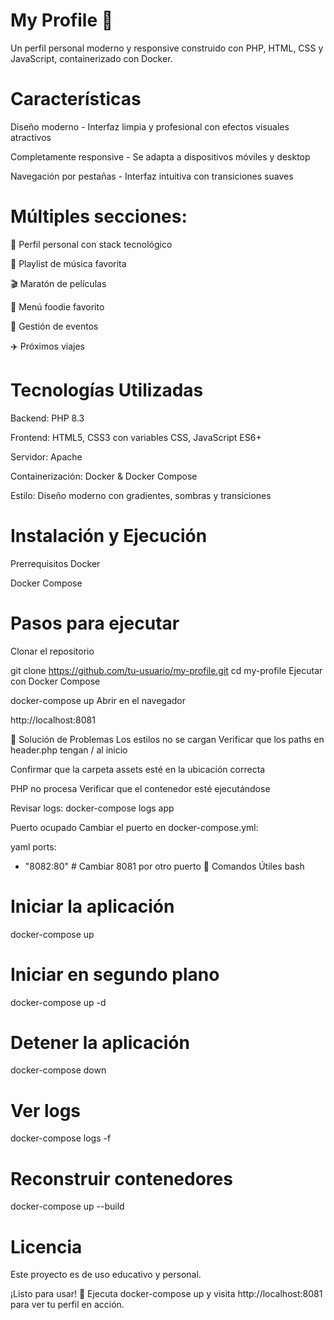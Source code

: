 # My Profile 🚀
Un perfil personal moderno y responsive construido con PHP, HTML, CSS y JavaScript, containerizado con Docker.

# Características
Diseño moderno - Interfaz limpia y profesional con efectos visuales atractivos

Completamente responsive - Se adapta a dispositivos móviles y desktop

Navegación por pestañas - Interfaz intuitiva con transiciones suaves

# Múltiples secciones:

👤 Perfil personal con stack tecnológico

🎵 Playlist de música favorita

🎬 Maratón de películas

🍣 Menú foodie favorito

📅 Gestión de eventos

✈️ Próximos viajes

# Tecnologías Utilizadas
Backend: PHP 8.3

Frontend: HTML5, CSS3 con variables CSS, JavaScript ES6+

Servidor: Apache

Containerización: Docker & Docker Compose

Estilo: Diseño moderno con gradientes, sombras y transiciones

# Instalación y Ejecución
Prerrequisitos
Docker

Docker Compose

# Pasos para ejecutar
Clonar el repositorio

git clone https://github.com/tu-usuario/my-profile.git
cd my-profile
Ejecutar con Docker Compose


docker-compose up
Abrir en el navegador


http://localhost:8081

🐛 Solución de Problemas
Los estilos no se cargan
Verificar que los paths en header.php tengan / al inicio

Confirmar que la carpeta assets esté en la ubicación correcta

PHP no procesa
Verificar que el contenedor esté ejecutándose

Revisar logs: docker-compose logs app

Puerto ocupado
Cambiar el puerto en docker-compose.yml:

yaml
ports:
  - "8082:80"  # Cambiar 8081 por otro puerto
📝 Comandos Útiles
bash
# Iniciar la aplicación
docker-compose up

# Iniciar en segundo plano
docker-compose up -d

# Detener la aplicación
docker-compose down

# Ver logs
docker-compose logs -f

# Reconstruir contenedores
docker-compose up --build

# Licencia
Este proyecto es de uso educativo y personal.

¡Listo para usar! 🎉 Ejecuta docker-compose up y visita http://localhost:8081 para ver tu perfil en acción.


